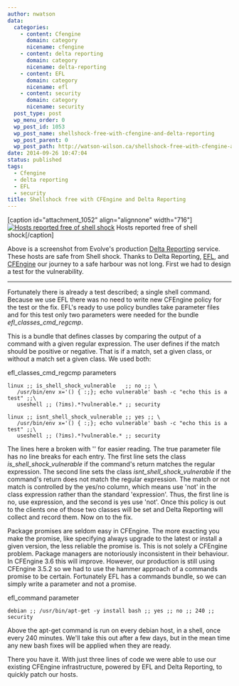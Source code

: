 ```yaml
---
author: nwatson
data:
  categories:
    - content: Cfengine
      domain: category
      nicename: cfengine
    - content: delta reporting
      domain: category
      nicename: delta-reporting
    - content: EFL
      domain: category
      nicename: efl
    - content: security
      domain: category
      nicename: security
  post_type: post
  wp_menu_order: 0
  wp_post_id: 1053
  wp_post_name: shellshock-free-with-cfengine-and-delta-reporting
  wp_post_parent: 0
  wp_post_path: http://watson-wilson.ca/shellshock-free-with-cfengine-and-delta-reporting/
date: 2014-09-26 10:47:04
status: published
tags:
  - Cfengine
  - delta reporting
  - EFL
  - security
title: Shellshock free with CFEngine and Delta Reporting
---
```

[caption id="attachment_1052" align="alignnone" width="716"][![Hosts reported free of shell shock](http://watson-wilson.ca/static/images/shell_shock.png)](http://watson-wilson.ca/static/images/shell_shock.png)
Hosts reported free of shell shock[/caption]

Above is a screenshot from Evolve's production [Delta Reporting](https://github.com/evolvethinking/delta_reporting)
service. These hosts are safe from Shell shock. Thanks to Delta
Reporting, [EFL](https://github.com/evolvethinking/evolve_cfengine_freelib),
and [CFEngine](http://cfengine.com) our journey to a safe harbour was
not long. First we had to design a test for the vulnerability.

---

Fortunately there is already a test described; a single shell command.
Because we use EFL there was no need to write new CFEngine policy for
the test or the fix. EFL's ready to use policy bundles take parameter
files and for this test only two parameters were needed for the bundle
*efl_classes_cmd_regcmp*.

This is a bundle that defines classes by comparing the output of a
command with a given regular expression. The user defines if the match
should be positive or negative. That is if a match, set a given class,
or without a match set a given class. We used both:

efl_classes_cmd_regcmp parameters ` `

    linux ;; is_shell_shock_vulnerable   ;; no ;; \
       /usr/bin/env x='() { :;}; echo vulnerable' bash -c "echo this is a test" ;;\
       useshell ;; (?ims).*?vulnerable.* ;; security
    
    linux ;; isnt_shell_shock_vulnerable ;; yes ;; \
       /usr/bin/env x='() { :;}; echo vulnerable' bash -c "echo this is a test" ;;\
       useshell ;; (?ims).*?vulnerable.* ;; security

The lines here a broken with '\' for easier reading. The true parameter
file has no line breaks for each entry. The first line sets the class *is_shell_shock_vulnerable*
if the command's return matches the regular expression. The second line
sets the class *isnt_shell_shock_vulnerable* if the command's return
does not match the regular expression. The match or not match is
controlled by the yes/no column, which means use 'not' in the class
expression rather than the standard 'expression'. Thus, the first line
is no, use expression, and the second is yes use 'not'. Once this
policy is out to the clients one of those two classes will be set and
Delta Reporting will collect and record them. Now on to the fix.

Package promises are seldom easy in CFEngine. The more exacting you
make the promise, like specifying always upgrade to the latest or
install a given version, the less reliable the promise is. This is not
solely a CFEngine problem. Package managers are notoriously
inconsistent in their behaviour. In CFEngine 3.6 this will improve.
However, our production is still using CFEngine 3.5.2 so we had to use
the hammer approach of a commands promise to be certain. Fortunately
EFL has a commands bundle, so we can simply write a parameter and not a
promise.

efl_command parameter ` `

    debian ;; /usr/bin/apt-get -y install bash ;; yes ;; no ;; 240 ;; security

Above the apt-get command is run on every debian host, in a shell, once
every 240 minutes. We'll take this out after a few days, but in the
mean time any new bash fixes will be applied when they are ready.

There you have it. With just three lines of code we were able to use
our existing CFEngine infrastructure, powered by EFL and Delta
Reporting, to quickly patch our hosts.
